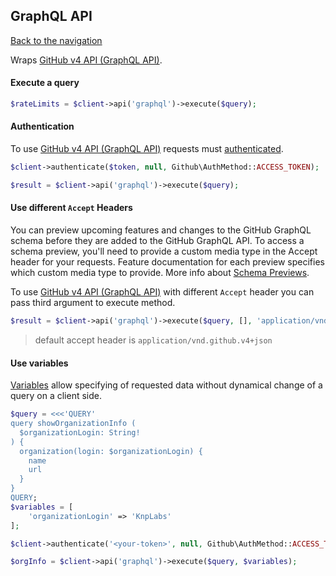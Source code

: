 ## GraphQL API
[Back to the navigation](README.md)

Wraps [GitHub v4 API (GraphQL API)](http://developer.github.com/v4/).

#### Execute a query

```php
$rateLimits = $client->api('graphql')->execute($query);
```

#### Authentication

To use [GitHub v4 API (GraphQL API)](http://developer.github.com/v4/) requests must [authenticated]((../security.md)).

```php
$client->authenticate($token, null, Github\AuthMethod::ACCESS_TOKEN);

$result = $client->api('graphql')->execute($query);
```

#### Use different `Accept` Headers
You can preview upcoming features and changes to the GitHub GraphQL schema before they are added to the GitHub GraphQL API.
To access a schema preview, you'll need to provide a custom media type in the Accept header for your requests. Feature documentation for each preview specifies which custom media type to provide. More info about [Schema Previews](https://docs.github.com/en/graphql/overview/schema-previews).

To use [GitHub v4 API (GraphQL API)](http://developer.github.com/v4/) with different `Accept` header you can pass third argument to execute method.

```php
$result = $client->api('graphql')->execute($query, [], 'application/vnd.github.starfox-preview+json')
```
> default accept header is `application/vnd.github.v4+json`



#### Use variables

[Variables](https://developer.github.com/v4/guides/forming-calls/#working-with-variables) allow specifying of requested data without dynamical change of a query on a client side.

```php
$query = <<<'QUERY'
query showOrganizationInfo (
  $organizationLogin: String!
) {
  organization(login: $organizationLogin) {
    name
    url
  }
}
QUERY;
$variables = [
    'organizationLogin' => 'KnpLabs'
];

$client->authenticate('<your-token>', null, Github\AuthMethod::ACCESS_TOKEN);

$orgInfo = $client->api('graphql')->execute($query, $variables);
```
